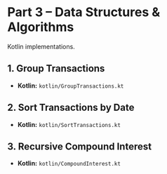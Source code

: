# Part 3 – Data Structures & Algorithms

Kotlin implementations.

## 1. Group Transactions
- **Kotlin:** `kotlin/GroupTransactions.kt`

## 2. Sort Transactions by Date
- **Kotlin:** `kotlin/SortTransactions.kt`

## 3. Recursive Compound Interest
- **Kotlin:** `kotlin/CompoundInterest.kt`

